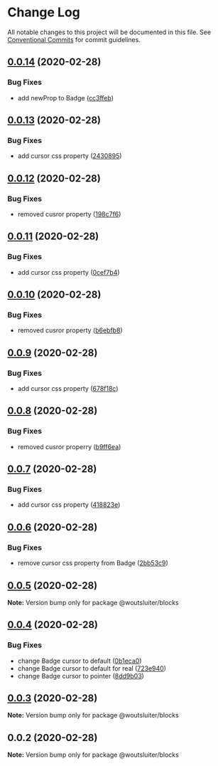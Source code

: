 # Change Log

All notable changes to this project will be documented in this file.
See [Conventional Commits](https://conventionalcommits.org) for commit guidelines.

## [0.0.14](https://github.com/woutsluiter/blocks/compare/v0.0.13...v0.0.14) (2020-02-28)


### Bug Fixes

* add newProp to Badge ([cc3ffeb](https://github.com/woutsluiter/blocks/commit/cc3ffeb9447cc932a33d1bc5f77926fb72d92f84))





## [0.0.13](https://github.com/woutsluiter/blocks/compare/v0.0.12...v0.0.13) (2020-02-28)


### Bug Fixes

* add cursor css property ([2430895](https://github.com/woutsluiter/blocks/commit/2430895061217b1924f075360e053f7536d58e0f))





## [0.0.12](https://github.com/woutsluiter/blocks/compare/v0.0.11...v0.0.12) (2020-02-28)


### Bug Fixes

* removed cusror property ([198c7f6](https://github.com/woutsluiter/blocks/commit/198c7f6e181d5f5745cb5769af6c2f95a55c31bc))





## [0.0.11](https://github.com/woutsluiter/blocks/compare/v0.0.10...v0.0.11) (2020-02-28)


### Bug Fixes

* add cursor css property ([0cef7b4](https://github.com/woutsluiter/blocks/commit/0cef7b4fa9fa7924e618c6c507b8280a445beea7))





## [0.0.10](https://github.com/woutsluiter/blocks/compare/v0.0.9...v0.0.10) (2020-02-28)


### Bug Fixes

* removed cusror property ([b6ebfb8](https://github.com/woutsluiter/blocks/commit/b6ebfb8324287ca07e9674f4173aeafa4f8d85e6))





## [0.0.9](https://github.com/woutsluiter/blocks/compare/v0.0.8...v0.0.9) (2020-02-28)


### Bug Fixes

* add cursor css property ([678f18c](https://github.com/woutsluiter/blocks/commit/678f18c4c1a5505b8fdae82a0d0a19994015add9))





## [0.0.8](https://github.com/woutsluiter/blocks/compare/v0.0.7...v0.0.8) (2020-02-28)


### Bug Fixes

* removed cusror properry ([b9ff6ea](https://github.com/woutsluiter/blocks/commit/b9ff6ea8bce63bb5ee88a01b030af4c3e362d1de))





## [0.0.7](https://github.com/woutsluiter/blocks/compare/v0.0.6...v0.0.7) (2020-02-28)


### Bug Fixes

* add cursor css property ([418823e](https://github.com/woutsluiter/blocks/commit/418823e1a08f091013e2f0480cc225decc5d28ff))





## [0.0.6](https://github.com/woutsluiter/blocks/compare/v0.0.5...v0.0.6) (2020-02-28)


### Bug Fixes

* remove cursor css property from Badge ([2bb53c9](https://github.com/woutsluiter/blocks/commit/2bb53c9a6b5ddf5442687ff990e57ff0f41fb47a))





## [0.0.5](https://github.com/woutsluiter/blocks/compare/v0.0.4...v0.0.5) (2020-02-28)

**Note:** Version bump only for package @woutsluiter/blocks





## [0.0.4](https://github.com/woutsluiter/blocks/compare/v0.0.3...v0.0.4) (2020-02-28)


### Bug Fixes

* change Badge cursor to default ([0b1eca0](https://github.com/woutsluiter/blocks/commit/0b1eca0d3950f65c60e6676b2404d09e0cdb6d61))
* change Badge cursor to default for real ([723e940](https://github.com/woutsluiter/blocks/commit/723e94047d835ba59795ee270dba6849621c5266))
* change Badge cursor to pointer ([8dd9b03](https://github.com/woutsluiter/blocks/commit/8dd9b03ea0b5af662f3ae1603af85c4a863bddf9))





## [0.0.3](https://github.com/woutsluiter/blocks/compare/v0.0.2...v0.0.3) (2020-02-28)

**Note:** Version bump only for package @woutsluiter/blocks





## 0.0.2 (2020-02-28)

**Note:** Version bump only for package @woutsluiter/blocks
